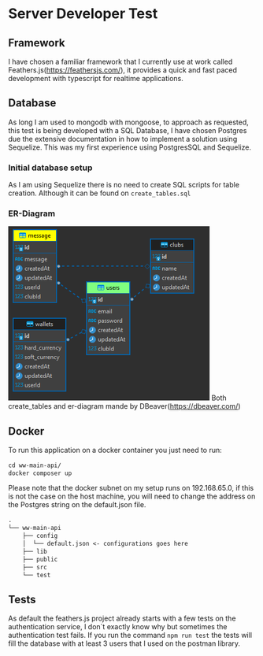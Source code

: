 <!-- @import "[TOC]" {cmd="toc" depthFrom=1 depthTo=6 orderedList=false} -->
# Server Developer Test
## Framework
I have chosen a familiar framework that I currently use at work called Feathers.js(https://feathersjs.com/), it provides a quick and fast paced development with typescript for realtime applications.
## Database
As long I am used to mongodb with mongoose, to approach as requested, this test is being developed with a SQL Database, I have chosen Postgres due the extensive documentation in how to implement a solution using Sequelize.
This was my first experience using PostgresSQL and Sequelize.
### Initial database setup
As I am using Sequelize there is no need to create SQL scripts for table creation. 
Although it can be found on ```create_tables.sql```
### ER-Diagram
![er-diagram](/er-diagram.png "ER-Diagram")
Both create_tables and er-diagram mande by DBeaver(https://dbeaver.com/)
## Docker
To run this application on a docker container you just need to run: 
```
cd ww-main-api/
docker composer up
```
Please note that the docker subnet on my setup runs on 192.168.65.0, if this is not the case on the host machine, you will need to change the address on the Postgres string on the default.json file.
```
.
└── ww-main-api
    ├── config
    │  └── default.json <- configurations goes here
    ├── lib
    ├── public
    ├── src
    └── test
```
## Tests
As default the feathers.js project already starts with a few tests on the authentication service, I don´t exactly know why but sometimes the authentication test fails.
If you run the command ```npm run test``` the tests will fill the database with at least 3 users that I used on the postman library.

